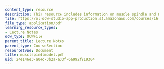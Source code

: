 ```yaml
---
content_type: resource
description: This resource includes information on muscle spindle and model.
file: https://ol-ocw-studio-app-production.s3.amazonaws.com/courses/16-423j-aerospace-biomedical-and-life-support-engineering-spring-2006/24e146e3a04c3b2aa33f6a992f219304_musclspindlmodel.pdf
file_type: application/pdf
learning_resource_types:
- Lecture Notes
ocw_type: OCWFile
parent_title: Lecture Notes
parent_type: CourseSection
resourcetype: Document
title: musclspindlmodel.pdf
uid: 24e146e3-a04c-3b2a-a33f-6a992f219304
---
```

